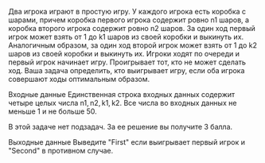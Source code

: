 ﻿Два игрока играют в простую игру. У каждого игрока есть коробка с шарами, причем коробка первого игрока содержит ровно n1 шаров, а коробка второго игрока содержит ровно n2 шаров. За один ход первый игрок может взять от 1 до k1 шаров из своей коробки и выкинуть их. Аналогичным образом, за один ход второй игрок может взять от 1 до k2 шаров из своей коробки и выкинуть их. Игроки ходят по очереди и первый игрок начинает игру. Проигрывает тот, кто не может сделать ход. Ваша задача определить, кто выигрывает игру, если оба игрока совершают ходы оптимальным образом.

Входные данные
Единственная строка входных данных содержит четыре целых числа n1, n2, k1, k2. Все числа во входных данных не меньше 1 и не больше 50.

В этой задаче нет подзадач. За ее решение вы получите 3 балла.

Выходные данные
Выведите "First" если выигрывает первый игрок и "Second" в противном случае.
